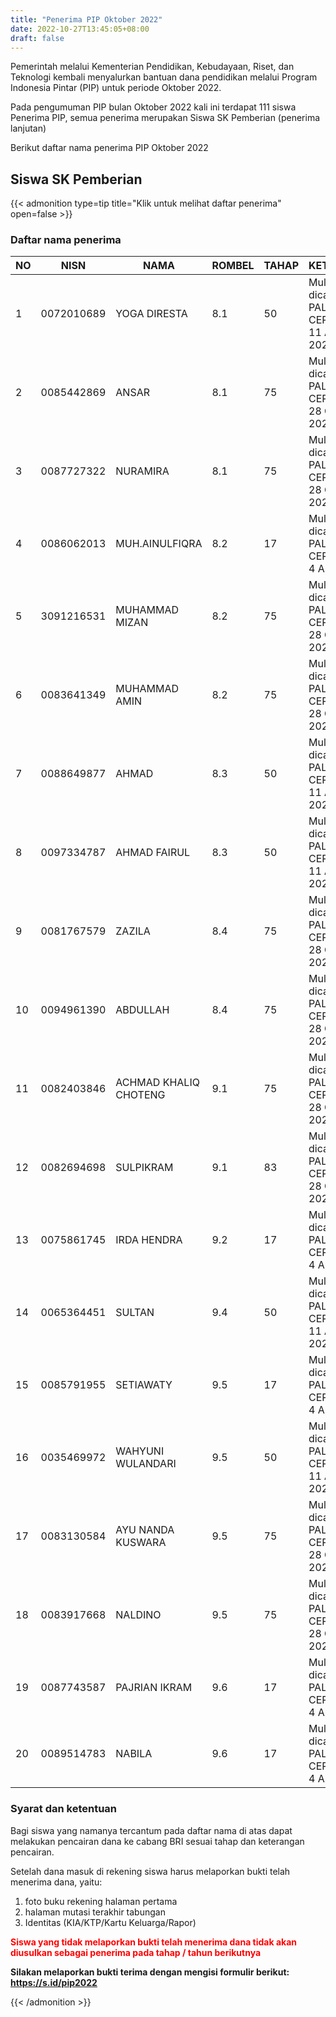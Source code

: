 ```yaml
---
title: "Penerima PIP Oktober 2022"
date: 2022-10-27T13:45:05+08:00
draft: false
---
```


Pemerintah melalui Kementerian Pendidikan, Kebudayaan, Riset, dan Teknologi kembali menyalurkan bantuan dana pendidikan melalui Program Indonesia Pintar (PIP) untuk periode Oktober 2022.

Pada pengumuman PIP bulan Oktober 2022 kali ini terdapat 111 siswa Penerima PIP, semua penerima merupakan Siswa SK Pemberian (penerima lanjutan)

Berikut daftar nama penerima PIP Oktober 2022

## Siswa SK Pemberian

{{< admonition type=tip title="Klik untuk melihat daftar penerima" open=false >}}

  ### Daftar nama penerima

| NO | NISN       | NAMA                  | ROMBEL | TAHAP | KETERANGAN                                                |
| -- | ---------- | --------------------- | ------ | ----- | --------------------------------------------------------- |
| 1  | 0072010689 | YOGA DIRESTA          | 8.1    | 50    | Mulai bisa dicairkan PALING CEPAT tanggal 11 Agustus 2022 |
| 2  | 0085442869 | ANSAR                 | 8.1    | 75    | Mulai bisa dicairkan PALING CEPAT tanggal 28 Oktober 2022 |
| 3  | 0087727322 | NURAMIRA              | 8.1    | 75    | Mulai bisa dicairkan PALING CEPAT tanggal 28 Oktober 2022 |
| 4  | 0086062013 | MUH.AINULFIQRA        | 8.2    | 17    | Mulai bisa dicairkan PALING CEPAT tanggal 4 April 2022    |
| 5  | 3091216531 | MUHAMMAD MIZAN        | 8.2    | 75    | Mulai bisa dicairkan PALING CEPAT tanggal 28 Oktober 2022 |
| 6  | 0083641349 | MUHAMMAD AMIN         | 8.2    | 75    | Mulai bisa dicairkan PALING CEPAT tanggal 28 Oktober 2022 |
| 7  | 0088649877 | AHMAD                 | 8.3    | 50    | Mulai bisa dicairkan PALING CEPAT tanggal 11 Agustus 2022 |
| 8  | 0097334787 | AHMAD FAIRUL          | 8.3    | 50    | Mulai bisa dicairkan PALING CEPAT tanggal 11 Agustus 2022 |
| 9  | 0081767579 | ZAZILA                | 8.4    | 75    | Mulai bisa dicairkan PALING CEPAT tanggal 28 Oktober 2022 |
| 10 | 0094961390 | ABDULLAH              | 8.4    | 75    | Mulai bisa dicairkan PALING CEPAT tanggal 28 Oktober 2022 |
| 11 | 0082403846 | ACHMAD KHALIQ CHOTENG | 9.1    | 75    | Mulai bisa dicairkan PALING CEPAT tanggal 28 Oktober 2022 |
| 12 | 0082694698 | SULPIKRAM             | 9.1    | 83    | Mulai bisa dicairkan PALING CEPAT tanggal 28 Oktober 2022 |
| 13 | 0075861745 | IRDA HENDRA           | 9.2    | 17    | Mulai bisa dicairkan PALING CEPAT tanggal 4 April 2022    |
| 14 | 0065364451 | SULTAN                | 9.4    | 50    | Mulai bisa dicairkan PALING CEPAT tanggal 11 Agustus 2022 |
| 15 | 0085791955 | SETIAWATY             | 9.5    | 17    | Mulai bisa dicairkan PALING CEPAT tanggal 4 April 2022    |
| 16 | 0035469972 | WAHYUNI WULANDARI     | 9.5    | 50    | Mulai bisa dicairkan PALING CEPAT tanggal 11 Agustus 2022 |
| 17 | 0083130584 | AYU NANDA KUSWARA     | 9.5    | 75    | Mulai bisa dicairkan PALING CEPAT tanggal 28 Oktober 2022 |
| 18 | 0083917668 | NALDINO               | 9.5    | 75    | Mulai bisa dicairkan PALING CEPAT tanggal 28 Oktober 2022 |
| 19 | 0087743587 | PAJRIAN IKRAM         | 9.6    | 17    | Mulai bisa dicairkan PALING CEPAT tanggal 4 April 2022    |
| 20 | 0089514783 | NABILA                | 9.6    | 17    | Mulai bisa dicairkan PALING CEPAT tanggal 4 April 2022    |

### Syarat dan ketentuan
  Bagi siswa yang namanya tercantum pada daftar nama di atas dapat melakukan pencairan dana ke cabang BRI sesuai tahap dan keterangan pencairan.
  
  Setelah dana masuk di rekening siswa harus melaporkan bukti telah menerima dana, yaitu:
  1) foto buku rekening halaman pertama 
  2) halaman mutasi terakhir tabungan 
  3) Identitas (KIA/KTP/Kartu Keluarga/Rapor)
  
  <span style="color:#ff0000"> **Siswa yang tidak melaporkan bukti telah menerima dana tidak akan diusulkan sebagai penerima pada tahap / tahun berikutnya** </span>
  
  **Silakan melaporkan bukti terima dengan mengisi formulir berikut: https://s.id/pip2022**

{{< /admonition >}}